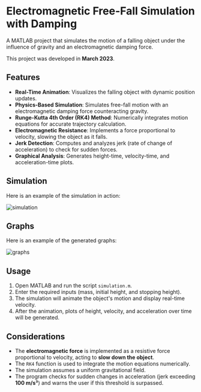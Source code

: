 # Electromagnetic Free-Fall Simulation with Damping  

A MATLAB project that simulates the motion of a falling object under the influence of gravity and an electromagnetic damping force.

This project was developed in **March 2023**.  

## Features  

- **Real-Time Animation**: Visualizes the falling object with dynamic position updates.  
- **Physics-Based Simulation**: Simulates free-fall motion with an electromagnetic damping force counteracting gravity.  
- **Runge-Kutta 4th Order (RK4) Method**: Numerically integrates motion equations for accurate trajectory calculation.  
- **Electromagnetic Resistance**: Implements a force proportional to velocity, slowing the object as it falls.  
- **Jerk Detection**: Computes and analyzes jerk (rate of change of acceleration) to check for sudden forces.  
- **Graphical Analysis**: Generates height-time, velocity-time, and acceleration-time plots.  

## Simulation

Here is an example of the simulation in action:

![simulation](https://github.com/user-attachments/assets/b997d74c-15bb-4406-8ff6-57a2581aa1b7)

## Graphs

Here is an example of the generated graphs:

![graphs](https://github.com/user-attachments/assets/f3e96382-398e-43b2-b68c-80eb03c073a2)

## Usage  

1. Open MATLAB and run the script `simulation.m`.  
2. Enter the required inputs (mass, initial height, and stopping height).  
3. The simulation will animate the object's motion and display real-time velocity.  
4. After the animation, plots of height, velocity, and acceleration over time will be generated. 

## Considerations  

- The **electromagnetic force** is implemented as a resistive force proportional to velocity, acting to **slow down the object**.  
- The `RK4` function is used to integrate the motion equations numerically.  
- The simulation assumes a uniform gravitational field.  
- The program checks for sudden changes in acceleration (jerk exceeding **100 m/s³**) and warns the user if this threshold is surpassed.
